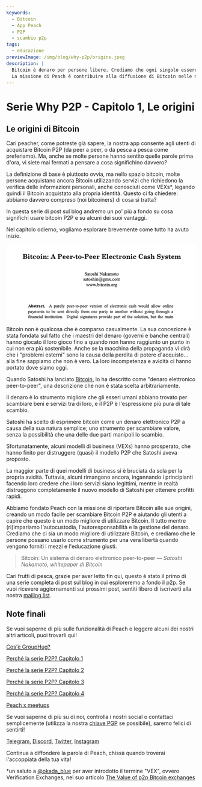 ```yaml
---
keywords:
  - Bitcoin
  - App Peach
  - P2P
  - scambio p2p
tags:
  - educazione
previewImage: /img/blog/why-p2p/origins.jpeg
description: |
  Bitcoin è denaro per persone libere. Crediamo che ogni singolo essere umano abbia il diritto di scegliere quale denaro utilizzare per conservare la propria ricchezza, il risultato del suo lavoro, del suo tempo e della sua energia.
  La missione di Peach è contribuire alla diffusione di Bitcoin nelle mani delle persone.
---
```


# Serie Why P2P - Capitolo 1, Le origini

## Le origini di Bitcoin

Cari peacher, come potreste già sapere, la nostra app consente agli utenti di acquistare Bitcoin P2P (da peer a peer, o da pesca a pesca come preferiamo). Ma, anche se molte persone hanno sentito quelle parole prima d'ora, vi siete mai fermati a pensare a cosa significhino davvero?

La definizione di base è piuttosto ovvia, ma nello spazio bitcoin, molte persone acquistano ancora Bitcoin utilizzando servizi che richiedono la verifica delle informazioni personali, anche conosciuti come VEXs\*, legando quindi il Bitcoin acquistato alla propria identità. Questo ci fa chiedere: abbiamo davvero compreso (noi bitcoiners) di cosa si tratta?

In questa serie di post sul blog andremo un po' più a fondo su cosa significhi usare bitcoin P2P e su alcuni dei suoi vantaggi.

Nel capitolo odierno, vogliamo esplorare brevemente come tutto ha avuto inizio.

![bitcoin whitepaper](/img/blog/why-p2p/whitepaper-intro.png)

Bitcoin non è qualcosa che è comparso casualmente. La sua concezione è stata fondata sul fatto che i maestri del denaro (governi e banche centrali) hanno giocato il loro gioco fino a quando non hanno raggiunto un punto in cui non era più sostenibile.
Anche se la macchina della propaganda vi dirà che i "problemi esterni" sono la causa della perdita di potere d'acquisto... alla fine sappiamo che non è vero. La loro incompetenza e avidità ci hanno portato dove siamo oggi.

Quando Satoshi ha lanciato [Bitcoin](https://peachbitcoin.com/bitcoin.pdf), lo ha descritto come "denaro elettronico peer-to-peer", una descrizione che non è stata scelta arbitrariamente.

Il denaro è lo strumento migliore che gli esseri umani abbiano trovato per scambiare beni e servizi tra di loro, e il P2P è l'espressione più pura di tale scambio.

Satoshi ha scelto di esprimere bitcoin come un denaro elettronico P2P a causa della sua natura semplice; uno strumento per scambiare valore, senza la possibilità che una delle due parti manipoli lo scambio.

Sfortunatamente, alcuni modelli di business (VEXs) hanno prosperato, che hanno finito per distruggere (quasi) il modello P2P che Satoshi aveva proposto.

La maggior parte di quei modelli di business si è bruciata da sola per la propria avidità. Tuttavia, alcuni rimangono ancora, ingannando i principianti facendo loro credere che i loro servizi siano legittimi, mentre in realtà distruggono completamente il nuovo modello di Satoshi per ottenere profitti rapidi.

Abbiamo fondato Peach con la missione di riportare Bitcoin alle sue origini, creando un modo facile per scambiare Bitcoin P2P e aiutando gli utenti a capire che questo è un modo migliore di utilizzare Bitcoin. Il tutto mentre (ri)impariamo l'autocustodia, l'autoresponsabilità e la gestione del denaro.
Crediamo che ci sia un modo migliore di utilizzare Bitcoin, e crediamo che le persone possano usarlo come strumento per una vera libertà quando vengono forniti i mezzi e l'educazione giusti.

> Bitcoin: Un sistema di denaro elettronico peer-to-peer
> <cite>— Satoshi Nakamoto, whitepaper di Bitcoin</cite>

Cari frutti di pesca, grazie per aver letto fin qui, questo è stato il primo di una serie completa di post sul blog in cui esploreremo a fondo il p2p. Se vuoi ricevere aggiornamenti sui prossimi post, sentiti libero di iscriverti alla nostra [mailing list](https://peachbitcoin.com).

## Note finali

Se vuoi saperne di più sulle funzionalità di Peach o leggere alcuni dei nostri altri articoli, puoi trovarli qui!

[Cos'è GroupHug?](https://peachbitcoin.com/it/blog/group-hug/)

[Perché la serie P2P? Capitolo 1](https://peachbitcoin.com/it/blog/why-p2p-chapter-1/)

[Perché la serie P2P? Capitolo 2](https://peachbitcoin.com/it/blog/why-p2p-chapter-2/)

[Perché la serie P2P? Capitolo 3](https://peachbitcoin.com/it/blog/why-p2p-chapter-3-circular-economies/)

[Perché la serie P2P? Capitolo 4](https://peachbitcoin.com/it/blog/why-p2p-chapter-4-chains-of-trust/)

[Peach x meetups](https://peachbitcoin.com/it/blog/peach-for-meetups/)

Se vuoi saperne di più su di noi, controlla i nostri social o contattaci semplicemente (utilizza la nostra [chiave PGP](https://keys.openpgp.org/vks/v1/by-fingerprint/48339A19645E2E53488E0E5479E1B270FACD1BD2) se possibile), saremo felici di sentirti!

[Telegram](https://t.me/+GkOW1J-ixBBkZWRk), [Discord](https://discord.gg/ypeHz3SW54), [Twitter](https://twitter.com/peachbitcoin), [Instagram](https://instagram.com/peachbitcoin)

Continua a diffondere la parola di Peach, chissà quando troverai l'accoppiata della tua vita!

\*un saluto a [@okada_blue](https://twitter.com/okada_blue) per aver introdotto il termine "VEX", ovvero Verification Exchanges, nel suo articolo [The Value of p2p Bitcoin exchanges](https://bitcoinmagazine.com/culture/the-value-of-p2p-bitcoin-exchanges)
